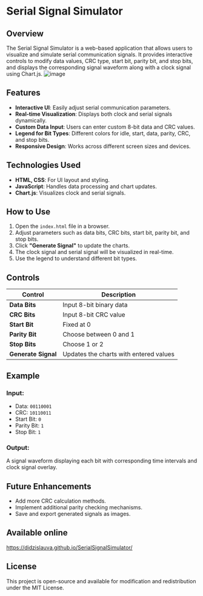 # Serial Signal Simulator

## Overview
The Serial Signal Simulator is a web-based application that allows users to visualize and simulate serial communication signals. It provides interactive controls to modify data values, CRC type, start bit, parity bit, and stop bits, and displays the corresponding signal waveform along with a clock signal using Chart.js.
![image](https://github.com/user-attachments/assets/7c303c84-ace3-471a-a308-443c23880675)

## Features
- **Interactive UI**: Easily adjust serial communication parameters.
- **Real-time Visualization**: Displays both clock and serial signals dynamically.
- **Custom Data Input**: Users can enter custom 8-bit data and CRC values.
- **Legend for Bit Types**: Different colors for idle, start, data, parity, CRC, and stop bits.
- **Responsive Design**: Works across different screen sizes and devices.

## Technologies Used
- **HTML, CSS**: For UI layout and styling.
- **JavaScript**: Handles data processing and chart updates.
- **Chart.js**: Visualizes clock and serial signals.

## How to Use
1. Open the `index.html` file in a browser.
2. Adjust parameters such as data bits, CRC bits, start bit, parity bit, and stop bits.
3. Click **"Generate Signal"** to update the charts.
4. The clock signal and serial signal will be visualized in real-time.
5. Use the legend to understand different bit types.

## Controls
| Control | Description |
|---------|-------------|
| **Data Bits** | Input 8-bit binary data |
| **CRC Bits** | Input 8-bit CRC value |
| **Start Bit** | Fixed at 0 |
| **Parity Bit** | Choose between 0 and 1 |
| **Stop Bits** | Choose 1 or 2 |
| **Generate Signal** | Updates the charts with entered values |

## Example
### Input:
- Data: `00110001`
- CRC: `10110011`
- Start Bit: `0`
- Parity Bit: `1`
- Stop Bit: `1`

### Output:
A signal waveform displaying each bit with corresponding time intervals and clock signal overlay.

## Future Enhancements
- Add more CRC calculation methods.
- Implement additional parity checking mechanisms.
- Save and export generated signals as images.

## Available online
https://didzislauva.github.io/SerialSignalSimulator/

## License
This project is open-source and available for modification and redistribution under the MIT License.

